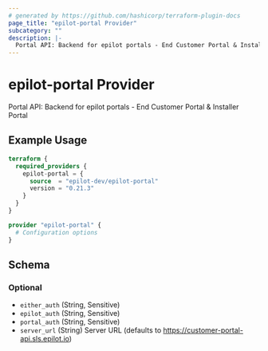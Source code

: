 ```yaml
---
# generated by https://github.com/hashicorp/terraform-plugin-docs
page_title: "epilot-portal Provider"
subcategory: ""
description: |-
  Portal API: Backend for epilot portals - End Customer Portal & Installer Portal
---
```


# epilot-portal Provider

Portal API: Backend for epilot portals - End Customer Portal & Installer Portal

## Example Usage

```terraform
terraform {
  required_providers {
    epilot-portal = {
      source  = "epilot-dev/epilot-portal"
      version = "0.21.3"
    }
  }
}

provider "epilot-portal" {
  # Configuration options
}
```

<!-- schema generated by tfplugindocs -->
## Schema

### Optional

- `either_auth` (String, Sensitive)
- `epilot_auth` (String, Sensitive)
- `portal_auth` (String, Sensitive)
- `server_url` (String) Server URL (defaults to https://customer-portal-api.sls.epilot.io)
